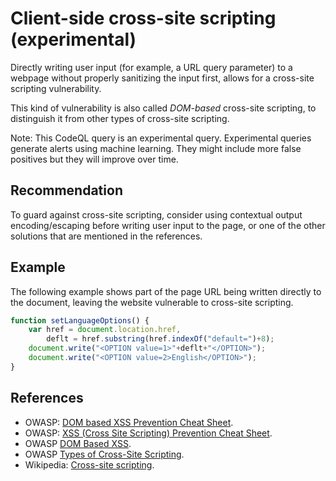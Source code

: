 # Client-side cross-site scripting (experimental)
Directly writing user input (for example, a URL query parameter) to a webpage without properly sanitizing the input first, allows for a cross-site scripting vulnerability.

This kind of vulnerability is also called *DOM-based* cross-site scripting, to distinguish it from other types of cross-site scripting.

Note: This CodeQL query is an experimental query. Experimental queries generate alerts using machine learning. They might include more false positives but they will improve over time.


## Recommendation
To guard against cross-site scripting, consider using contextual output encoding/escaping before writing user input to the page, or one of the other solutions that are mentioned in the references.


## Example
The following example shows part of the page URL being written directly to the document, leaving the website vulnerable to cross-site scripting.


```javascript
function setLanguageOptions() {
    var href = document.location.href,
        deflt = href.substring(href.indexOf("default=")+8);
    document.write("<OPTION value=1>"+deflt+"</OPTION>");
    document.write("<OPTION value=2>English</OPTION>");
}

```

## References
* OWASP: [DOM based XSS Prevention Cheat Sheet](https://cheatsheetseries.owasp.org/cheatsheets/DOM_based_XSS_Prevention_Cheat_Sheet.html).
* OWASP: [XSS (Cross Site Scripting) Prevention Cheat Sheet](https://cheatsheetseries.owasp.org/cheatsheets/Cross_Site_Scripting_Prevention_Cheat_Sheet.html).
* OWASP [DOM Based XSS](https://www.owasp.org/index.php/DOM_Based_XSS).
* OWASP [Types of Cross-Site Scripting](https://www.owasp.org/index.php/Types_of_Cross-Site_Scripting).
* Wikipedia: [Cross-site scripting](http://en.wikipedia.org/wiki/Cross-site_scripting).
